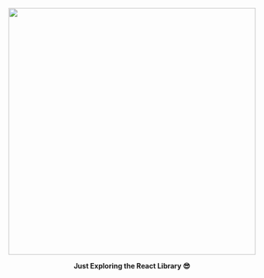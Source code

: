 <p align="center"> <img width="500" src="https://user-images.githubusercontent.com/94545831/216624884-d5d01ec8-9e27-4158-b5e8-b351e43aeccc.png" /></p>
<p align="center"><b>Just Exploring the React Library 😎</b></p>
